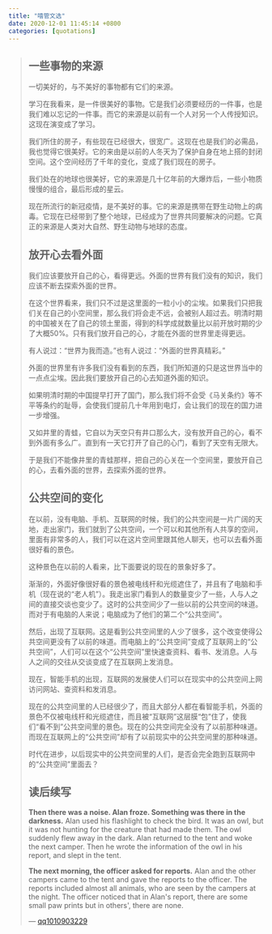 ```yaml
---
title: "嘻管文选"
date: 2020-12-01 11:45:14 +0800
categories: [quotations]
---
```


<!-- more -->

> ## 一些事物的来源
>
> 一切美好的，与不美好的事物都有它们的来源。
>
> 学习在我看来，是一件很美好的事物。它是我们必须要经历的一件事，也是我们难以忘记的一件事。而它的来源是以前有一个人对另一个人传授知识。这现在演变成了学习。
>
> 我们所住的房子，有些现在已经很大，很宽广。这现在也是我们的必需品，我也觉得它很美好。它的来由是以前的人冬天为了保护自身在地上搭的封闭空间。这个空间经历了千年的变化，变成了我们现在的房子。
>
> 我们处在的地球也很美好，它的来源是几十亿年前的大爆炸后，一些小物质慢慢的组合，最后形成的星云。
>
> 现在所流行的新冠疫情，是不美好的事。它的来源是携带在野生动物上的病毒。它现在已经带到了整个地球，已经成为了世界共同要解决的问题。它真正的来源是人类对大自然、野生动物与地球的态度。
>
> ## 放开心去看外面
>
> 我们应该要放开自己的心，看得更远。外面的世界有我们没有的知识，我们应该不断去探索外面的世界。
>
> 在这个世界看来，我们只不过是这里面的一粒小小的尘埃。如果我们只把我们关在自己的小空间里，那么我们将会走不远，会被别人超过去。明清时期的中国被关在了自己的领土里面，得到的科学成就数量比以前开放时期的少了大概50%。只有我们放开自己的心，才能在外面的世界里走得更远。
>
> 有人说过：“世界为我而造。”也有人说过：“外面的世界真精彩。”
>
> 外面的世界里有许多我们没有看到的东西，我们所知道的只是这世界当中的一点点尘埃。因此我们要放开自己的心去知道外面的知识。
>
> 如果明清时期的中国提早打开了国门，那么我们将不会受《马关条约》等不平等条约的耻辱，会使我们提前几十年用到电灯，会让我们的现在的国力进一步增强。
>
> 又如井里的青蛙，它自以为天空只有井口那么大，没有放开自己的心，看不到外面有多么广。直到有一天它打开了自己的心门，看到了天空有无限大。
>
> 于是我们不能像井里的青蛙那样，把自己的心关在一个空间里，要放开自己的心，去看外面的世界，去探索外面的世界。
>
> ## 公共空间的变化
>
> 在以前，没有电脑、手机、互联网的时候，我们的公共空间是一片广阔的天地，走出家门，我们就到了公共空间，一个可以和其他所有人共享的空间，里面有非常多的人，我们可以在这片空间里跟其他人聊天，也可以去看外面很好看的景色。
>
> 这种景色在以前的人看来，比下面要说的现在的景象好多了。
>
> 渐渐的，外面好像很好看的景色被电线杆和光缆遮住了，并且有了电脑和手机（现在说的“老人机”）。我走出家门看到人的数量变少了一些，人与人之间的直接交谈也变少了。这时的公共空间少了一些以前的公共空间的味道。而对于有电脑的人来说；电脑成为了他们的第二个“公共空间”。
>
> 然后，出现了互联网。这是看到公共空间里的人少了很多，这个改变使得公共空间更没有了以前的味道。而电脑上的“公共空间”变成了互联网上的“公共空间”，人们可以在这个“公共空间”里快速查资料、看书、发消息。人与人之间的交往从交谈变成了在互联网上发消息。
>
> 现在，智能手机的出现，互联网的发展使人们可以在现实中的公共空间上网访问网站、查资料和发消息。
>
> 现在的公共空间里的人已经很少了，而且大部分人都在看智能手机，外面的景色不仅被电线杆和光缆遮住，而且被“互联网”这层膜“包”住了，使我们“看不到”公共空间里的景色。现在的公共空间完全没有了以前那种味道。而现在互联网上的“公共空间”却有了以前现实中的公共空间里的那种味道。
>
> 时代在进步，以后现实中的公共空间里的人们，是否会完全跑到互联网中的“公共空间”里面去？
>
> ## 读后续写
>
> **Then there was a noise. Alan froze. Something was there in the darkness.** Alan used his flashlight to check the bird. It was an owl, but it was not hunting for the creature that had made them. The owl suddenly flew away in the dark. Alan returned to the tent and woke the next camper. Then he wrote the information of the owl in his report, and slept in the tent.
>
> **The next morning, the officer asked for reports.** Alan and the other campers came to the tent and gave the reports to the officer. The reports included almost all animals, who are seen by the campers at the night. The officer noticed that in Alan's report, there are some small paw prints but in others', there are none.
>
> — [qq1010903229]

[qq1010903229]: https://www.luogu.com.cn/user/48737
